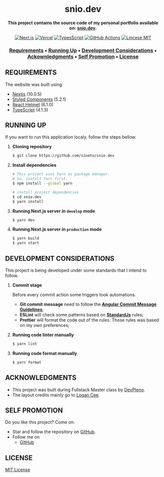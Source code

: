 <h1 align="center">snio.dev</h1>

<div align="center">

  <b>This project contains the source code of my personal portfolio available on: <a href="https://snio.dev">snio.dev</a>.</b>

[![Next.js][nextjs-badge]][nextjs-badge-url] [![Vercel][vercel-badge]][vercel-badge-url] [![TypesScript][typescript-badge]][typescript-badge-url] [![GitHub Actions][github-actions-badge]][github-actions-url] [![Lincese MIT][license-badge]][license-badge-url]

[nextjs-badge]: https://img.shields.io/badge/next%20js%20-%23000000.svg?&style=for-the-badge&logo=next.js&logoColor=white
[nextjs-badge-url]: https://nextjs.org
[vercel-badge]: https://img.shields.io/badge/vercel%20-%23000000.svg?&style=for-the-badge&logo=vercel&logoColor=white
[vercel-badge-url]: https://vercel.com
[typescript-badge]: https://img.shields.io/badge/typescript%20-%23007ACC.svg?&style=for-the-badge&logo=typescript&logoColor=white
[typescript-badge-url]: https://typescriptlang.org
[github-actions-badge]: https://img.shields.io/badge/github%20actions%20-%232671E5.svg?&style=for-the-badge&logo=github%20actions&logoColor=white
[github-actions-url]: https://github.com/sineto/snio.dev/actions
[license-badge]: https://img.shields.io/badge/License-MIT-green?style=for-the-badge
[license-badge-url]: https://github.com/sineto/snio.dev/blob/develop/LICENSE
</div>

<h3 align="center">
  <a href="#requirements">Requirements</a> •
  <a href="#running-up">Running Up</a> •
  <a href="#development-considerations">Development Considerations</a> •
  <a href="#acknowledgments">Ackownledgments</a> •
  <a href="#self-promotion">Self Promotion</a> •
  <a href="#license">License</a>
</h3>

## REQUIREMENTS
The website was built using:
- [Nextjs](https://nextjs.org) (10.0.5)
- [Styled Components](https://tailwindcss.com/) (5.2.1)
- [React Helmet](https://purgecss.com/) (6.1.0)
- [TypeScript](https://typescriptlang.org) (4.1.3)

## RUNNING UP
If you want to run this application localy, follow the steps bellow.

1. **Cloning repository**
    ```sh
    $ git clone https://github.com/sineto/snio.dev
    ```

2. **Install dependencies**
    ```sh
    # This project uses Yarn as package manager.
    # So, install Yarn first.
    $ npm install --global yarn

    # install project dependencies
    $ cd snio.dev
    $ yarn install
    ```

3. **Running Next.js server in `develop` mode**
    ```sh
    $ yarn dev
    ```

4. **Running Next.js server in `production` mode**
    ```sh
    $ yarn build
    $ yarn start
    ```

## DEVELOPMENT CONSIDERATIONS
This project is being developed under some standards that I intend to follow.

1. **Commit stage**

    Before every commit action some triggers took automations.
    - **Git commit message** need to follow the [**Angular Commit Message Guidelines**](https://github.com/angular/angular/blob/master/CONTRIBUTING.md#-commit-message-format);
    - **ESLint** will check some patterns based on [**StandardJs**](https://standardjs.com) rules;
    - **Prettier** will format the code out of the rules. Those rules was based on my own preferences;

2. **Running code linter manually**
    ```sh
    $ yarn lint
    ```

3. **Running code format manually**
    ```sh
    $ yarn format
    ```

## ACKNOWLEDGMENTS
- This project was built during Fullstack Master class
by [DevPleno](https://devpleno.com/).
- The layout credits mainly go to [Logan Cee](https://dribbble.com/shots/11276631-DS-Personal-Developer-Portfolio).

## SELF PROMOTION
Do you like this project? Come on:
- Star and follow the repository on [GitHub](https://github.com/sineto/snio.dev).
- Follow me on
  - [GitHub](https://github.com/sineto)

## LICENSE
[MIT License](LICENSE)

